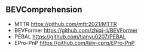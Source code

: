 ## BEVComprehension

- MTTR https://github.com/mttr2021/MTTR
- BEVFormer https://github.com/zhiqi-li/BEVFormer
- PEBAL https://github.com/tianyu0207/PEBAL
- EPro-PnP https://github.com/tjiiv-cprg/EPro-PnP
